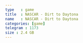 ```yaml
---
type   : game
title  : NASCAR - Dirt to Daytona
name   : NASCAR - Dirt to Daytona
categories: [game]
telegram : 1173
size : 2.4 GB
---
```



